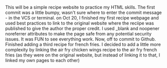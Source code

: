 This will be a simple recipe website to practice my HTML skills. The first commit was a little bumpy, wasn't sure where to enter the commit message - in the VCS or terminal. 
on Oct 20, I finished my first recipe webpage and used best practices to link to the original website where the reciipe was published to give the author the proper credit. I used _blank and noopener noreferrer attributes to make the page safe from any potential security issues. It was FUN to see everything work. Now, off to commit to Github.
Finished adding a third recipe for french fries. I decided to add a little more complexity by linking the air fry chicken wings recipe to the air fry french fries (as they were on the original website, but instead of linking it to that, I linked my own pages to each other)
